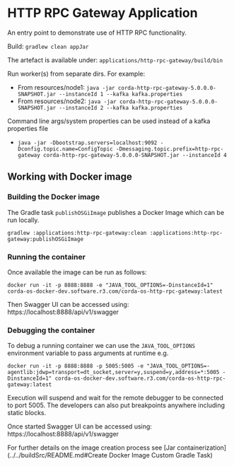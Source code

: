 # HTTP RPC Gateway Application

An entry point to demonstrate use of HTTP RPC functionality.

Build:
`gradlew clean appJar`

The artefact is available under: `applications/http-rpc-gateway/build/bin`

Run worker(s) from separate dirs. For example:

- From resources/node1: `java -jar corda-http-rpc-gateway-5.0.0.0-SNAPSHOT.jar --instanceId 1 --kafka kafka.properties`
- From resources/node2: `java -jar corda-http-rpc-gateway-5.0.0.0-SNAPSHOT.jar --instanceId 2 --kafka kafka.properties`

Command line args/system properties can be used instead of a kafka properties file
- `java -jar -Dbootstrap.servers=localhost:9092 -Dconfig.topic.name=ConfigTopic -Dmessaging.topic.prefix=http-rpc-gateway corda-http-rpc-gateway-5.0.0.0-SNAPSHOT.jar --instanceId 4`

## Working with Docker image

### Building the Docker image
The Gradle task `publishOSGiImage` publishes a Docker Image which can be run locally.
```
gradlew :applications:http-rpc-gateway:clean :applications:http-rpc-gateway:publishOSGiImage
```

### Running the container
Once available the image can be run as follows:
```
docker run -it -p 8888:8888 -e "JAVA_TOOL_OPTIONS=-DinstanceId=1" corda-os-docker-dev.software.r3.com/corda-os-http-rpc-gateway:latest
```

Then Swagger UI can be accessed using: https://localhost:8888/api/v1/swagger

### Debugging the container
To debug a running container we can use the `JAVA_TOOL_OPTIONS` environment variable to pass arguments at runtime e.g.

```
docker run -it -p 8888:8888 -p 5005:5005 -e "JAVA_TOOL_OPTIONS=-agentlib:jdwp=transport=dt_socket,server=y,suspend=y,address=*:5005 -DinstanceId=1" corda-os-docker-dev.software.r3.com/corda-os-http-rpc-gateway:latest
```

Execution will suspend and wait for the remote debugger to be connected to port 5005. The developers can also put breakpoints
anywhere including static blocks.

Once started Swagger UI can be accessed using: https://localhost:8888/api/v1/swagger

For further details on the image creation process see [Jar containerization](../../buildSrc/README.md#Create Docker Image Custom Gradle Task)